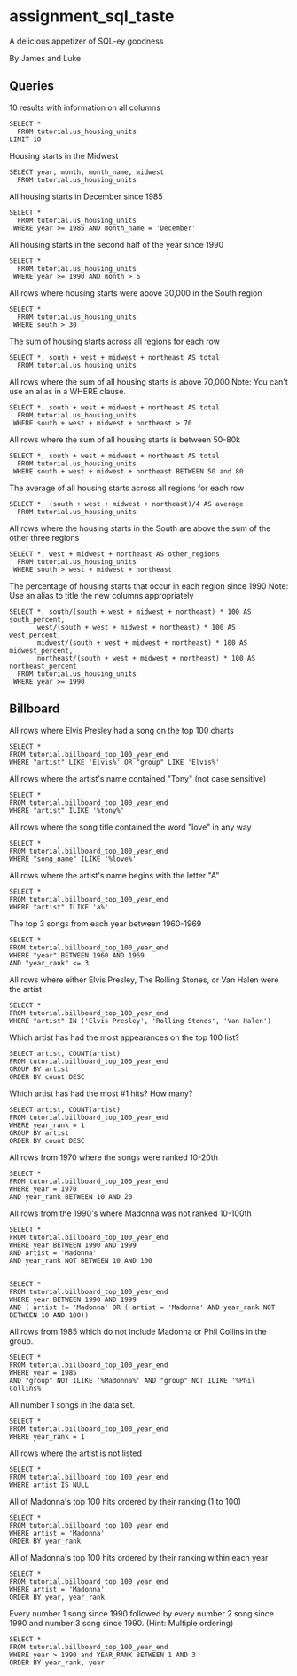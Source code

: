 # assignment_sql_taste
A delicious appetizer of SQL-ey goodness

By James and Luke

## Queries

10 results with information on all columns

```
SELECT *
  FROM tutorial.us_housing_units
LIMIT 10
```

Housing starts in the Midwest

```
SELECT year, month, month_name, midwest
  FROM tutorial.us_housing_units
```

All housing starts in December since 1985

```
SELECT *
  FROM tutorial.us_housing_units
 WHERE year >= 1985 AND month_name = 'December'
 ```

All housing starts in the second half of the year since 1990

```
SELECT *
  FROM tutorial.us_housing_units
 WHERE year >= 1990 AND month > 6
```

All rows where housing starts were above 30,000 in the South region

```
SELECT *
  FROM tutorial.us_housing_units
 WHERE south > 30
 ```

The sum of housing starts across all regions for each row

```
SELECT *, south + west + midwest + northeast AS total
  FROM tutorial.us_housing_units
```

All rows where the sum of all housing starts is above 70,000 Note: You can't use an alias in a WHERE clause.

```
SELECT *, south + west + midwest + northeast AS total
  FROM tutorial.us_housing_units
 WHERE south + west + midwest + northeast > 70
```

All rows where the sum of all housing starts is between 50-80k

```
SELECT *, south + west + midwest + northeast AS total
  FROM tutorial.us_housing_units
 WHERE south + west + midwest + northeast BETWEEN 50 and 80
```

The average of all housing starts across all regions for each row

```
SELECT *, (south + west + midwest + northeast)/4 AS average
  FROM tutorial.us_housing_units
```

All rows where the housing starts in the South are above the sum of the other three regions

```
SELECT *, west + midwest + northeast AS other_regions
  FROM tutorial.us_housing_units
 WHERE south > west + midwest + northeast
```

The percentage of housing starts that occur in each region since 1990 Note: Use an alias to title the new columns appropriately

```
SELECT *, south/(south + west + midwest + northeast) * 100 AS south_percent,
       west/(south + west + midwest + northeast) * 100 AS west_percent,
       midwest/(south + west + midwest + northeast) * 100 AS midwest_percent,
       northeast/(south + west + midwest + northeast) * 100 AS northeast_percent
  FROM tutorial.us_housing_units
 WHERE year >= 1990
```

## Billboard

All rows where Elvis Presley had a song on the top 100 charts

```
SELECT *
FROM tutorial.billboard_top_100_year_end
WHERE "artist" LIKE 'Elvis%' OR "group" LIKE 'Elvis%'

```

All rows where the artist's name contained "Tony" (not case sensitive)

```
SELECT *
FROM tutorial.billboard_top_100_year_end
WHERE "artist" ILIKE '%tony%'

```

All rows where the song title contained the word "love" in any way

```
SELECT *
FROM tutorial.billboard_top_100_year_end
WHERE "song_name" ILIKE '%love%'

```

All rows where the artist's name begins with the letter "A"

```
SELECT *
FROM tutorial.billboard_top_100_year_end
WHERE "artist" ILIKE 'a%'
```

The top 3 songs from each year between 1960-1969

```
SELECT *
FROM tutorial.billboard_top_100_year_end
WHERE "year" BETWEEN 1960 AND 1969
AND "year_rank" <= 3
```

All rows where either Elvis Presley, The Rolling Stones, or Van Halen were the artist

```
SELECT *
FROM tutorial.billboard_top_100_year_end
WHERE "artist" IN ('Elvis Presley', 'Rolling Stones', 'Van Halen')
```

Which artist has had the most appearances on the top 100 list?

```
SELECT artist, COUNT(artist)
FROM tutorial.billboard_top_100_year_end
GROUP BY artist
ORDER BY count DESC
```

Which artist has had the most #1 hits? How many?

```
SELECT artist, COUNT(artist)
FROM tutorial.billboard_top_100_year_end
WHERE year_rank = 1
GROUP BY artist
ORDER BY count DESC
```

All rows from 1970 where the songs were ranked 10-20th

```
SELECT *
FROM tutorial.billboard_top_100_year_end
WHERE year = 1970
AND year_rank BETWEEN 10 AND 20
```

All rows from the 1990's where Madonna was not ranked 10-100th

```
SELECT *
FROM tutorial.billboard_top_100_year_end
WHERE year BETWEEN 1990 AND 1999
AND artist = 'Madonna'
AND year_rank NOT BETWEEN 10 AND 100


SELECT *
FROM tutorial.billboard_top_100_year_end
WHERE year BETWEEN 1990 AND 1999
AND ( artist != 'Madonna' OR ( artist = 'Madonna' AND year_rank NOT BETWEEN 10 AND 100))
```

All rows from 1985 which do not include Madonna or Phil Collins in the group.

```
SELECT *
FROM tutorial.billboard_top_100_year_end
WHERE year = 1985
AND "group" NOT ILIKE '%Madonna%' AND "group" NOT ILIKE '%Phil Collins%'
```

All number 1 songs in the data set.

```
SELECT *
FROM tutorial.billboard_top_100_year_end
WHERE year_rank = 1

```

All rows where the artist is not listed

```
SELECT *
FROM tutorial.billboard_top_100_year_end
WHERE artist IS NULL
```

All of Madonna's top 100 hits ordered by their ranking (1 to 100)

```
SELECT *
FROM tutorial.billboard_top_100_year_end
WHERE artist = 'Madonna'
ORDER BY year_rank
```

All of Madonna's top 100 hits ordered by their ranking within each year

```
SELECT *
FROM tutorial.billboard_top_100_year_end
WHERE artist = 'Madonna'
ORDER BY year, year_rank
```

Every number 1 song since 1990 followed by every number 2 song since 1990 and number 3 song since 1990. (Hint: Multiple ordering)

```
SELECT *
FROM tutorial.billboard_top_100_year_end
WHERE year > 1990 and YEAR_RANK BETWEEN 1 AND 3
ORDER BY year_rank, year
```
